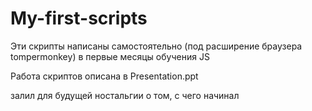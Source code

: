 # My-first-scripts
Эти скрипты написаны самостоятельно (под расширение браузера tompermonkey) в первые месяцы обучения JS

Работа скриптов описана в Presentation.ppt

залил для будущей ностальгии о том, с чего начинал

